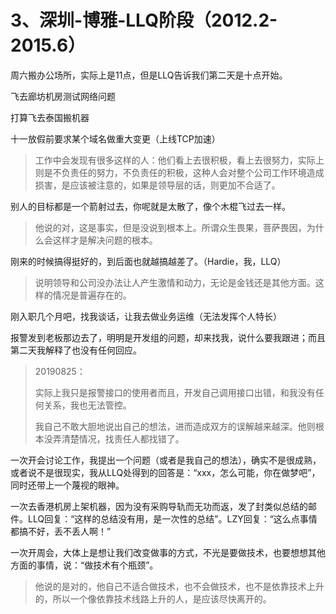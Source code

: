 # 3、深圳-博雅-LLQ阶段（2012.2-2015.6）

周六搬办公场所，实际上是11点，但是LLQ告诉我们第二天是十点开始。

飞去廊坊机房测试网络问题

打算飞去泰国搬机器

十一放假前要求某个域名做重大变更（上线TCP加速）

> 工作中会发现有很多这样的人：他们看上去很积极，看上去很努力，实际上则是不负责任的努力，不负责任的积极，这种人会对整个公司工作环境造成损害，是应该被注意的，如果是领导层的话，则更加不合适了。

别人的目标都是一个箭射过去，你呢就是太散了，像个木棍飞过去一样。

> 他说的对，这是事实，但是没说到根本上。所谓众生畏果，菩萨畏因，为什么会这样才是解决问题的根本。

刚来的时候搞得挺好的，到后面也就越搞越差了。（Hardie，我，LLQ）

> 说明领导和公司没办法让人产生激情和动力，无论是金钱还是其他方面。这样的情况是普遍存在的。

刚入职几个月吧，找我谈话，让我去做业务运维（无法发挥个人特长）

报警发到老板那边去了，明明是开发组的问题，却来找我，说什么要我跟进；而且第二天我解释了也没有任何回应。

> 20190825：
>
> 实际上我只是报警接口的使用者而且，开发自己调用接口出错，和我没有任何关系，我也无法管控。
>
> 我自己不敢大胆地说出自己的想法，进而造成双方的误解越来越深。他则根本没弄清楚情况，找责任人都找错了。

一次开会讨论工作，我提出一个问题（或者是我自己的想法），确实不是很成熟，或者说不是很现实，我从LLQ处得到的回答是：“xxx，怎么可能，你在做梦吧”，同时还带上一个蔑视的眼神。

一次去香港机房上架机器，因为没有采购导轨而无功而返，发了封类似总结的邮件。LLQ回复：“这样的总结没有用，是一次性的总结”。LZY回复：“这么点事情都搞不好，丢不丢人啊！”

一次开周会，大体上是想让我们改变做事的方式，不光是要做技术，也要想想其他方面的事情，说：“做技术有个瓶颈”。

> 他说的是对的，他自己不适合做技术，也不会做技术，也不是依靠技术上升的，所以一个像依靠技术线路上升的人，是应该尽快离开的。

